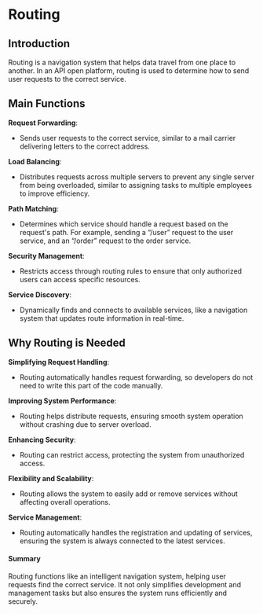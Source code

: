 # Routing

## Introduction

Routing is a navigation system that helps data travel from one place to another. In an API open platform, routing is used to determine how to send user requests to the correct service.

## **Main Functions**

**Request Forwarding**:

* Sends user requests to the correct service, similar to a mail carrier delivering letters to the correct address.

**Load Balancing**:

* Distributes requests across multiple servers to prevent any single server from being overloaded, similar to assigning tasks to multiple employees to improve efficiency.

**Path Matching**:

* Determines which service should handle a request based on the request's path. For example, sending a “/user” request to the user service, and an “/order” request to the order service.

**Security Management**:

* Restricts access through routing rules to ensure that only authorized users can access specific resources.

**Service Discovery**:

* Dynamically finds and connects to available services, like a navigation system that updates route information in real-time.

## **Why Routing is Needed**

**Simplifying Request Handling**:

* Routing automatically handles request forwarding, so developers do not need to write this part of the code manually.

**Improving System Performance**:

* Routing helps distribute requests, ensuring smooth system operation without crashing due to server overload.

**Enhancing Security**:

* Routing can restrict access, protecting the system from unauthorized access.

**Flexibility and Scalability**:

* Routing allows the system to easily add or remove services without affecting overall operations.

**Service Management**:

* Routing automatically handles the registration and updating of services, ensuring the system is always connected to the latest services.

#### Summary

Routing functions like an intelligent navigation system, helping user requests find the correct service. It not only simplifies development and management tasks but also ensures the system runs efficiently and securely.